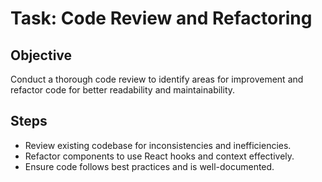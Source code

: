 # Task: Code Review and Refactoring

## Objective
Conduct a thorough code review to identify areas for improvement and refactor code for better readability and maintainability.

## Steps
- Review existing codebase for inconsistencies and inefficiencies.
- Refactor components to use React hooks and context effectively.
- Ensure code follows best practices and is well-documented. 